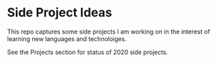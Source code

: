 # Side Project Ideas

This repo captures some side projects I am working on in the interest of learning new languages and technoloiges.

See the Projects section for status of 2020 side projects.
